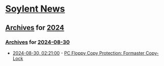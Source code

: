 # [Soylent News](../../../README.md)

## [Archives](../../index.md) for [2024](../index.md)

### [Archives](../../index.md) for [2024-08-30](index.md)

* [2024-08-30, 02:21:00](https://soylentnews.org/article.pl?sid=24/08/29/0043200&from=rss) - [PC Floppy Copy Protection: Formaster Copy-Lock ](https://soylentnews.org/article.pl?sid=24/08/29/0043200&from=rss)
